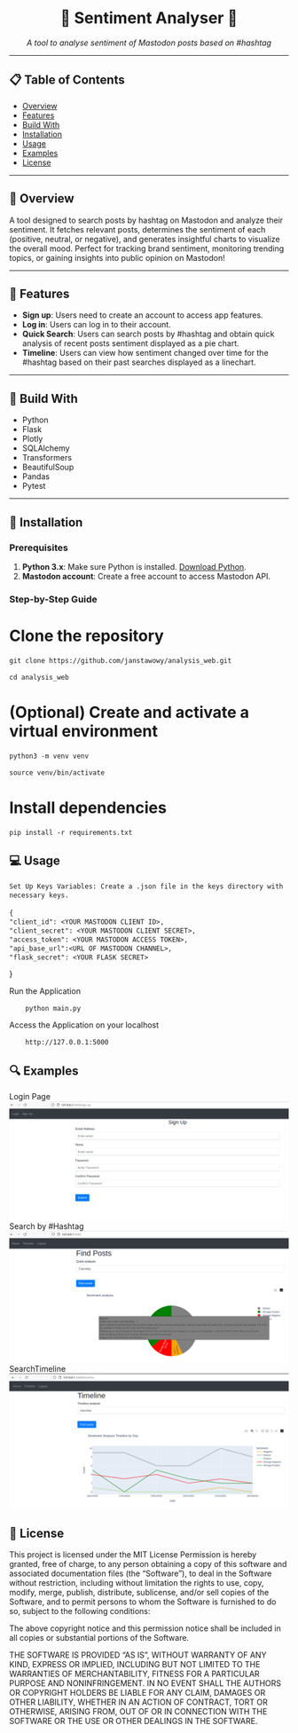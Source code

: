 <div align="center">
  <h1>🌟 Sentiment Analyser 🌟</h1>
  <p><em>A tool to analyse sentiment of Mastodon posts based on #hashtag</em></p>
  
</div>

---

## 📋 Table of Contents
- [Overview](#-overview)
- [Features](#-features)
- [Build With](#-build-with)
- [Installation](#-installation)
- [Usage](#-usage)
- [Examples](#-examples)
- [License](#-license)

---

## 📝 Overview

<p>
A tool designed to search posts by hashtag on Mastodon and analyze their sentiment. It fetches relevant posts, determines the sentiment of each (positive, neutral, or negative), and generates insightful charts to visualize the overall mood. Perfect for tracking brand sentiment, monitoring trending topics, or gaining insights into public opinion on Mastodon!
</p>

---

## 🚀 Features

- **Sign up**: Users need to create an account to access app features.
- **Log in**: Users can log in to their account.
- **Quick Search**: Users can search posts by #hashtag and obtain quick analysis of recent posts sentiment displayed as a pie chart.
- **Timeline**: Users can view how sentiment changed over time for the #hashtag based on their past searches displayed as a linechart.

---
## 🔧 Build With
- Python
- Flask
- Plotly
- SQLAlchemy
- Transformers
- BeautifulSoup
- Pandas
- Pytest
---

## 🔧 Installation

### Prerequisites

1. **Python 3.x**: Make sure Python is installed. [Download Python](https://www.python.org/downloads/).
2. **Mastodon account**: Create a free account to access Mastodon API.

### Step-by-Step Guide


# Clone the repository
```
git clone https://github.com/janstawowy/analysis_web.git
```
```
cd analysis_web
```
# (Optional) Create and activate a virtual environment
```
python3 -m venv venv
```
```
source venv/bin/activate
```
# Install dependencies
```
pip install -r requirements.txt
```

## 💻 Usage

    Set Up Keys Variables: Create a .json file in the keys directory with necessary keys.

    {
    "client_id": <YOUR MASTODON CLIENT ID>,
    "client_secret": <YOUR MASTODON CLIENT SECRET>,
    "access_token": <YOUR MASTODON ACCESS TOKEN>,
    "api_base_url":<URL OF MASTODON CHANNEL>,
    "flask_secret": <YOUR FLASK SECRET>

}

Run the Application


```
    python main.py
```
Access the Application on your localhost
```
    http://127.0.0.1:5000
```

## 🔍 Examples
Login Page
![Project screenshot](signup.png)
Search by #Hashtag
![Project screenshot](pie.png)
SearchTimeline
![Project screenshot](timeline.png)

## 📜 License

This project is licensed under the MIT License 
Permission is hereby granted, free of charge, to any person obtaining a copy of this software and associated documentation files (the “Software”), to deal in the Software without restriction, including without limitation the rights to use, copy, modify, merge, publish, distribute, sublicense, and/or sell copies of the Software, and to permit persons to whom the Software is furnished to do so, subject to the following conditions:

The above copyright notice and this permission notice shall be included in all copies or substantial portions of the Software.

THE SOFTWARE IS PROVIDED “AS IS”, WITHOUT WARRANTY OF ANY KIND, EXPRESS OR IMPLIED, INCLUDING BUT NOT LIMITED TO THE WARRANTIES OF MERCHANTABILITY, FITNESS FOR A PARTICULAR PURPOSE AND NONINFRINGEMENT. IN NO EVENT SHALL THE AUTHORS OR COPYRIGHT HOLDERS BE LIABLE FOR ANY CLAIM, DAMAGES OR OTHER LIABILITY, WHETHER IN AN ACTION OF CONTRACT, TORT OR OTHERWISE, ARISING FROM, OUT OF OR IN CONNECTION WITH THE SOFTWARE OR THE USE OR OTHER DEALINGS IN THE SOFTWARE.
